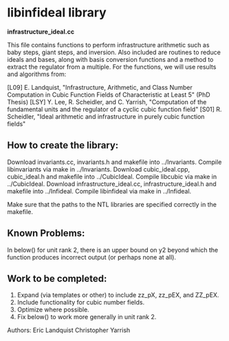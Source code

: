 # libinfideal library

**infrastructure_ideal.cc**

   This file contains functions to perform infrastructure arithmetic such as 
   baby steps, giant steps, and inversion. Also included are routines to 
   reduce ideals and bases, along with basis conversion functions and a
   method to extract the regulator from a multiple. 
   For the functions, we will use results and algorithms from:

   [L09] E. Landquist, "Infrastructure, Arithmetic, and Class Number
                        Computation in Cubic Function Fields of 
			Characteristic at Least 5" (PhD Thesis)
   [LSY] Y. Lee, R. Scheidler, and C. Yarrish, "Computation of the 
                        fundamental units and the regulator of a cyclic 
			cubic function field"
   [S01] R. Scheidler, "Ideal arithmetic and infrastructure in purely 
                        cubic function fields"
   
   How to create the library:
   --------------------------
   Download invariants.cc, invariants.h and makefile into ../Invariants.
   Compile libinvariants via make in ../Invariants.
   Download cubic_ideal.cpp, cubic_ideal.h and makefile into 
      ../CubicIdeal.
   Compile libcubic via make in ../CubicIdeal.
   Download infrastructure_ideal.cc, infrastructure_ideal.h and makefile 
      into ../Infideal.
   Compile libinfideal via make in ../Infideal.

   Make sure that the paths to the NTL libraries are
   specified correctly in the makefile.
   
   Known Problems: 
   ---------------
   In below() for unit rank 2, there is an upper bound on y2 beyond which
   the function produces incorrect output (or perhaps none at all).
   
   Work to be completed:
   ---------------------
   1. Expand (via templates or other) to include zz_pX, zz_pEX, and ZZ_pEX.  
   2. Include functionality for cubic number fields.
   3. Optimize where possible.
   4. Fix below() to work more generally in unit rank 2.

   Authors: 
   Eric Landquist
   Christopher Yarrish 
